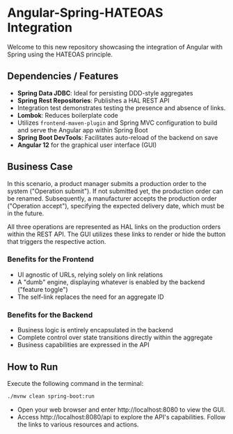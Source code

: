 # Angular-Spring-HATEOAS Integration

Welcome to this new repository showcasing the integration of Angular with Spring using the HATEOAS principle.

## Dependencies / Features

- **Spring Data JDBC**: Ideal for persisting DDD-style aggregates
- **Spring Rest Repositories**: Publishes a HAL REST API
- Integration test demonstrates testing the presence and absence of links.
- **Lombok**: Reduces boilerplate code
- Utilizes `frontend-maven-plugin` and Spring MVC configuration to build and serve the Angular app within Spring Boot
- **Spring Boot DevTools**: Facilitates auto-reload of the backend on save
- **Angular 12** for the graphical user interface (GUI)

## Business Case

In this scenario, a product manager submits a production order to the system ("Operation submit"). If not submitted yet, the production order can be renamed. Subsequently, a manufacturer accepts the production order ("Operation accept"), specifying the expected delivery date, which must be in the future.

All three operations are represented as HAL links on the production orders within the REST API. The GUI utilizes these links to render or hide the button that triggers the respective action.

### Benefits for the Frontend

- UI agnostic of URLs, relying solely on link relations
- A "dumb" engine, displaying whatever is enabled by the backend ("feature toggle")
- The self-link replaces the need for an aggregate ID

### Benefits for the Backend

- Business logic is entirely encapsulated in the backend
- Complete control over state transitions directly within the aggregate
- Business capabilities are expressed in the API

## How to Run

Execute the following command in the terminal:

```bash
./mvnw clean spring-boot:run
```
- Open your web browser and enter http://localhost:8080 to view the GUI.
- Access http://localhost:8080/api to explore the API's capabilities. Follow the links to various resources and actions.
